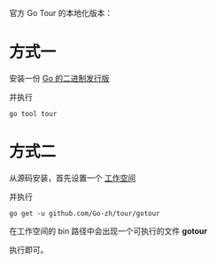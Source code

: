 官方 Go Tour 的本地化版本：

# 方式一

安装一份 [Go 的二进制发行版](https://golang.org/dl/)

并执行

```shell
go tool tour
```

# 方式二

从源码安装，首先设置一个 [工作空间](https://go-zh.org/doc/code.html)

并执行

```shell
go get -u github.com/Go-zh/tour/gotour
```

在工作空间的 bin 路径中会出现一个可执行的文件 **gotour**

执行即可。
